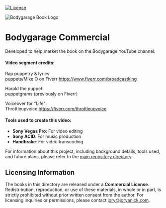 [![License](https://img.shields.io/badge/License-Commercial%20-%23blue.svg)](http://joryanick.com)

![Bodygarage Book Logo](https://raw.github.com/joryanick/bodygarage/main/bodygarage-book-logo.png?raw=true)
# **Bodygarage Commercial**
Developed to help market the book on the Bodygarage YouTube channel.


#### Video segment credits:

Rap puppetry & lyrics:<br>
puppets/Mike O on Fiverr
https://www.fiverr.com/broadcastking

Harold the puppet:<br>
puppetgrams (previously on Fiverr)


Voiceover for "Life":<br>
Throttleupvoice
https://fiverr.com/throttleupvoice


#### Tools used to create this video:

- **Sony Vegas Pro**: For video editing  
- **Sony ACID**: For music production  
- **Handbrake**: For video transcoding  

For information about this project, including background details, tools used, and future plans, please refer to the [main repository directory](../README.md).  

## **Licensing Information**  

The books in this directory are released under a **Commercial License**. Redistribution, reproduction, or use of these materials, in whole or in part, is strictly prohibited without prior written consent from the author. For licensing inquiries or permissions, please contact [jory@joryanick.com](mailto:jory@joryanick.com).  

